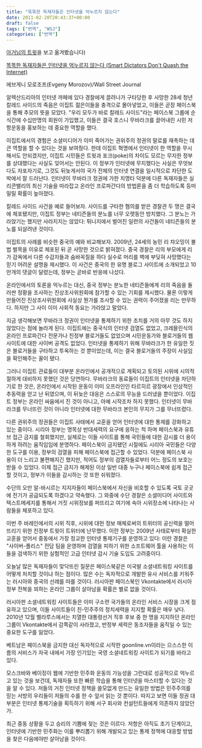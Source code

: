 ```yaml
---
title: "똑똑한 독재자들은 인터넷을 억누르지 않는다"
date: 2011-02-20T20:43:37+00:00
draft: false
tags: ["번역", "WSJ"]
categories: ["번역"]
---
```


[아거님의 트윗](https://twitter.com/#!/gatorlog/status/39400203932930048)을 보고 옮겨봤습니다)

[똑똑한 독재자들은 인터넷을 억누르지 않는다 (Smart Dictators Don't Quash the Internet)](http://online.wsj.com/article/SB10001424052748704657704576150653606688990.html)

에브게니 모로조프(Evgeny Morozov)/Wall Street Journal

알렉산드리아의 인터넷 까페에 있다 경찰에게 끌려나가 구타당한 후 사망한 28세 청년 칼레드 사이드의 죽음은 이집트 젊은이들을 충격으로 몰아넣었고, 이들은 곧장 페이스북을 통해 추모의 뜻을 모았다. "우리 모두가 바로 칼레드 사이드"라는 페이스북 그룹에 순식간에 수십만명의 회원이 가입했고, 이들은 결국 호스니 무바라크를 끌어내린 시민 저항운동을 홍보하는 데 중요한 역할을 했다.

이집트에서의 경험은 소셜미디어가 이미 죽어가는 권위주의 정권의 말로를 재촉하는 데 큰 역할을 할 수 있다는 것을 보여줬다. 한데 이집트 혁명에서 인터넷이 한 역할을 무시해서도 안되겠지만, 이집트 시민들은 트윗과 포크(poke)의 차이도 모르는 무지한 정부를 상대했다는 사실도 잊어서는 안된다. 이 정부가 인터넷에 무지했다는 사실은 무엇보다도 자포자기로, 그것도 뒤늦게서야 국가 전체의 인터넷 연결을 일시적으로 차단한 도박에서 잘 드러난다. 인터넷이 무바라크 정권에 가한 치명타 덕분에 다른 독재자들은 실리콘밸리의 최신 기술을 따라잡고 온라인 프로파간다의 방법론을 좀 더 학습하도록 등떠밀릴 확률이 높아졌다.

칼레드 사이드 사건을 예로 들어보자. 사이드를 구타한 혐의를 받은 경찰관 두 명은 결국에 체포됐지만, 이집트 정부는 네티즌들의 분노를 너무 오랫동안 방치했다. 그 분노는 가라앉기는 했지만 사라지지는 않았다: 튀니지에서 벌어진 일련의 사건들이 네티즌들의 분노를 되살려낸 것이다.

이집트의 사례를 비슷한 중국의 예와 비교해보자. 2009년, 24세의 농민 리 챠오밍이 불법 벌목을 이유로 체포된 뒤 곧 사망한 것으로 밝혀졌다. 중국 경찰은 리의 부모에게 리가 감옥에서 다른 수감자들과 숨바꼭질을 하다 실수로 머리를 벽에 부딪혀 사망했다는 믿기 어려운 설명을 제시했다. 이 사건은 중국의 한 유명 블로그 사이트에 소개되었고 10만개의 댓글이 달렸는데, 정부는 곧바로 반응에 나섰다.

온라인에서의 토론을 억누르는 대신, 중국 정부는 분노한 네티즌들에게 리의 죽음을 둘러싼 정황을 조사하는 진상조사위원회에 참가할 수 있는 기회를 제시했다. 물론 이렇게 만들어진 진상조사위원회에 사실상 뭔가를 조사할 수 있는 권력이 주어졌을 리는 만무하다. 하지만 그 사이 이미 사회적 동요는 가라앉고 말았다.

지금 생각해보면 무바라크 정권이 인터넷을 통제하기 위한 조치를 거의 아무 것도 하지 않았다는 점에 놀라게 된다. 이집트에는 중국식의 인터넷 검열도 없었고, 크레믈린식의 온라인 프로파간다 전문가나 친정부 블로거들도 없었으며 시민운동가와 블로거들의 웹사이트에 대한 사이버 공격도 없었다. 인터넷을 통제하기 위해 무바라크가 한 유일한 짓은 블로거들을 구타하고 투옥하는 것 뿐이었는데, 이는 결국 블로거들의 주장이 사실임을 확인해주는 꼴이 됐다.

그러니 이집트 관료들이 대부분 온라인에서 공개적으로 계획되고 토의된 시위에 시의적절하게 대비하지 못했던 것은 당연하다. 무바라크의 동료들이 이집트의 인터넷을 차단하기로 한 것은, 온라인에서 시작된 운동이 이미 오프라인인 타르히르 광장에서 인상적인 추동력을 얻고 난 뒤였으며, 이 뒤늦은 대응은 스스로의 무능을 드러냈을 뿐이었다. 이집트 정부는 온라인 싸움에서 진 것이 아니고, 아예 시작조차 하지 못했다. 인터넷이 무바라크를 무너뜨린 것이 아니라 인터넷에 대한 무바라크 본인의 무지가 그를 무너뜨렸다.

다른 권위주의 정권들은 이집트 사태에서 교훈을 얻어 인터넷에 대한 통제를 강화하고 있는 중이다. 시리아 정부는 명목상 반대세력의 요구에 응하는 척 하며 페이스북과 유튜브 접근 금지를 철회했지만, 실제로는 이들 사이트를 통해 국민들에 대한 감시를 더 용이하게 하려는 움직임임에 분명하다. 페이스북이 금지됐던 시절에도 시리아 국민들은 다양한 도구를 이용, 정부의 검열을 피해 페이스북에 접근할 수 있었다. 덕분에 페이스북 사용이 더 느리고 불편해지긴 했지만, 적어도 정부의 검열자들로부터 어느 정도의 보호는 받을 수 있었다. 이제 접근 금지가 해제된 이상 일반 대중 누구나 페이스북에 쉽게 접근할 것이고, 정부가 이들을 감시하는 것 또한 쉬워졌다.

수단의 오만 알-바시르는 지지자들이 페이스북에서 자신을 비호할 수 있도록 국토 곳곳에 전기가 공급되도록 하겠다고 약속했다. 그 와중에 수단 경찰은 소셜미디어 사이트와 텍스트메세지를 통해서 거짓 시위정보를 퍼뜨리고 여기에 속아 시위장소에 나타나는 사람들을 체포하고 있다.

이번 주 바레인에서의 시위 직후, 시위에 대헌 정보 매체로써의 트위터의 공신력을 떨어뜨리기 위한 친정부 트윗이 트위터에 난무했다. 이란 정부는 2009년 사태로부터 확실한 교훈을 얻어서 중동에서 가장 정교한 인터넷 통제기구를 운영하고 있다: 이란 경찰은 "사이버-폴리스" 전담 팀을 운영하며 검열을 피하기 위한 소프트웨어 툴을 사용하는 이들을 검색하기 위한 실험적인 고급 인터넷 감시 기술 도입도 고려중이다.

오늘날 많은 독재자들이 맞닥뜨린 질문은 페이스북같은 미국발 소셜네트워킹 사이트를 어떻게 처치할 것이냐 하는 점이다. 많은 수는 독자적으로 개발한 유사 서비스를 키워주는 러시아와 중국의 선례를 따를 것이다. 러시아판 페이스북인 Vkontakte에서 러시아 정부 전복을 꾀하는 온라인 그룹이 살아남을 확률은 별로 없을 것이다.

러시아판 소셜네트워킹 사이트들은 이미 구소련 국가들의 온라인 서비스 시장을 크게 점유하고 있으며, 이들 사이트들이 친-민주주의 정치세력을 지지할 확률은 매우 낮다. 2010년 12월 벨라루스에서는 치열한 대통령선거 직후 후보 중 한 명을 지지하던 온라인 그룹이 Vkontakte에서 감쪽같이 사라졌고, 반정부 세력은 동조자들을 움직일 수 있는 중요한 도구를 잃었다.

베트남은 페이스북을 금지한 대신 독자적으로 시작한 goonline.vn이라는 으스스한 이름의 서비스가 자국 내에서 가장 인기있는 국영 소셜네트워킹 사이트가 되기를 바라고 있다.

모스크바와 베이징이 웹에 기반한 민주화 운동의 가능성을 그런대로 성공적으로 억누르고 있는 것을 보건데, 독재자들 또한 빠른 학습을 통해 인터넷을 마스터할 수 있다는 것을 알 수 있다. 저들의 거친 인터넷 정책을 쓸모없게 만드는 유일한 방법은 민주주의를 믿는 서방의 우리들이 저들의 수를 한 수 앞서 읽는 것 뿐이다. 따지고 보면 이들 정권 대부분은 인터넷 통제기술을 획득하기 위해 서구 회사와 컨설턴트들에게 의존하지 않았던가.

최근 중동 상황을 두고 승리의 기쁨에 젖는 것은 이르다. 저항은 아직도 초기 단계이고, 인터넷에 기반한 민주화는 이를 뿌리뽑기 위해 개발되고 있는 통제 정책에 대응할 방법을 찾은 다음에야만 살아남을 것이다.